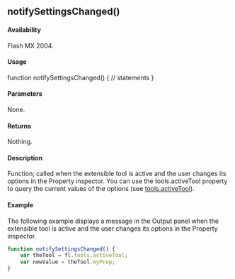 ## notifySettingsChanged()

#### Availability

Flash MX 2004.

#### Usage

function notifySettingsChanged() {
// statements
}

#### Parameters

None.

#### Returns

Nothing.

#### Description

Function; called when the extensible tool is active and the user changes its options in the Property inspector. You can use the tools.activeTool property to query the current values of the options (see [tools.activeTool](../Tools_object/tools.md)).

#### Example

The following example displays a message in the Output panel when the extensible tool is active and the user changes its options in the Property inspector.

```javascript
function notifySettingsChanged() { 
    var theTool = fl.tools.activeTool; 
    var newValue = theTool.myProp;
}

```
